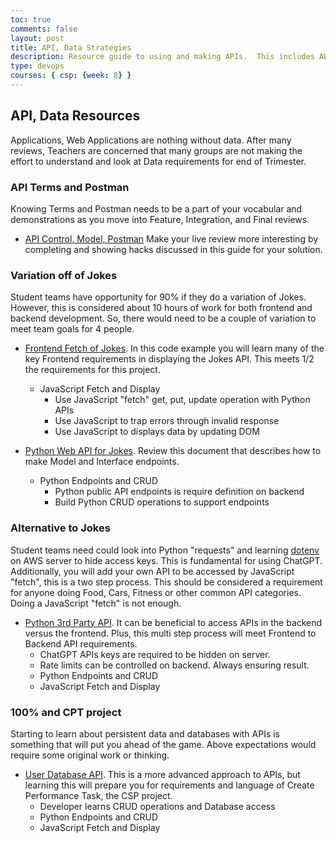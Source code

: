 ```yaml
---
toc: true
comments: false
layout: post
title: API, Data Strategies
description: Resource guide to using and making APIs.  This includes AWS, Postman, 3rd Party APIs, and Code expertise.
type: devops
courses: { csp: {week: 8} }
---
```


## API, Data Resources

Applications, Web Applications are nothing without data.  After many reviews, Teachers are concerned that many groups are not making the effort to understand and look at Data requirements for end of Trimester.

### API Terms and Postman

Knowing Terms and Postman needs to be a part of your vocabular and demonstrations as you move into Feature, Integration, and Final reviews.  

- [API Control, Model, Postman](https://nighthawkcoders.github.io/APCSP/2023/01/19/PBL-control.html)  Make your live review more interesting by completing and showing hacks discussed in this guide for your solution.

### Variation off of Jokes

Student teams have opportunity for 90% if they do a variation of Jokes.  However, this is considered about 10 hours of work for both frontend and backend development.   So, there would need to be a couple of variation to meet team goals for 4 people.

- [Frontend Fetch of Jokes](https://nighthawkcoders.github.io/APCSP/techtalk/webfrontend).  In this code example you will learn many of the key Frontend requirements in displaying the Jokes API.  This meets 1/2 the requirements for this project.
  - JavaScript Fetch and Display
    - Use JavaScript "fetch" get, put, update operation with Python APIs
    - Use JavaScript to trap errors through invalid response
    - Use JavaScript to displays data by updating DOM

- [Python Web API for Jokes](https://nighthawkcoders.github.io/APCSP/techtalk/webapi).  Review this document that describes how to make Model and Interface endpoints.
  - Python Endpoints and CRUD
    - Python public API endpoints is require definition on backend
    - Build Python CRUD operations to support endpoints
  
### Alternative to Jokes

Student teams need could look into Python "requests" and learning [dotenv](https://pypi.org/project/python-dotenv/) on AWS server to hide access keys.  This is fundamental for using ChatGPT.  Additionally, you will add your own API to be accessed by JavaScript "fetch", this is a two step process.  This should be considered a requirement for anyone doing Food, Cars, Fitness or other common API categories.  Doing a JavaScript "fetch" is not enough.

- [Python 3rd Party API](https://nighthawkcoders.github.io/APCSP/techtalk/rapidapi).  It can be beneficial to access APIs in the backend versus the frontend.  Plus, this multi step process will meet Frontend to Backend API requirements.
  - ChatGPT APIs keys are required to be hidden on server.
  - Rate limits can be controlled on backend.  Always ensuring result.
  - Python Endpoints and CRUD
  - JavaScript Fetch and Display

### 100% and CPT project

Starting to learn about persistent data and databases with APIs is something that will put you ahead of the game.  Above expectations would require some original work or thinking.  

- [User Database API](https://nighthawkcoders.github.io/APCSP/2023/04/11/AP-writeup-sample.html).  This is a more advanced approach to APIs, but learning this will prepare you for requirements and language of Create Performance Task, the CSP project.
  - Developer learns CRUD operations and Database access
  - Python Endpoints and CRUD
  - JavaScript Fetch and Display
